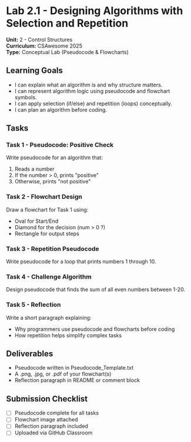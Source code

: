 # Lab 2.1 - Designing Algorithms with Selection and Repetition
**Unit:** 2 - Control Structures  
**Curriculum:** CSAwesome 2025  
**Type:** Conceptual Lab (Pseudocode & Flowcharts)  

## Learning Goals
- I can explain what an algorithm is and why structure matters.  
- I can represent algorithm logic using pseudocode and flowchart symbols.  
- I can apply selection (if/else) and repetition (loops) conceptually.  
- I can plan an algorithm before coding.  

## Tasks

### Task 1 - Pseudocode: Positive Check
Write pseudocode for an algorithm that:  
1. Reads a number  
2. If the number > 0, prints "positive"  
3. Otherwise, prints "not positive"  

### Task 2 - Flowchart Design
Draw a flowchart for Task 1 using:  
- Oval for Start/End  
- Diamond for the decision (num > 0 ?)  
- Rectangle for output steps  

### Task 3 - Repetition Pseudocode
Write pseudocode for a loop that prints numbers 1 through 10.  

### Task 4 - Challenge Algorithm
Design pseudocode that finds the sum of all even numbers between 1-20.  

### Task 5 - Reflection
Write a short paragraph explaining:  
- Why programmers use pseudocode and flowcharts before coding  
- How repetition helps simplify complex tasks  

## Deliverables
- Pseudocode written in Pseudocode_Template.txt  
- A .png, .jpg, or .pdf of your flowchart(s)  
- Reflection paragraph in README or comment block  

## Submission Checklist
- [ ] Pseudocode complete for all tasks  
- [ ] Flowchart image attached  
- [ ] Reflection paragraph included  
- [ ] Uploaded via GitHub Classroom  
